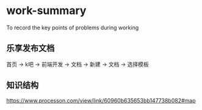 # work-summary

To record the key points of problems during working

## 乐享发布文档

首页 -> k吧 -> 前端开发 -> 文档 -> 新建 -> 文档 -> 选择模板

## 知识结构

https://www.processon.com/view/link/60960b635653bb147738b082#map
